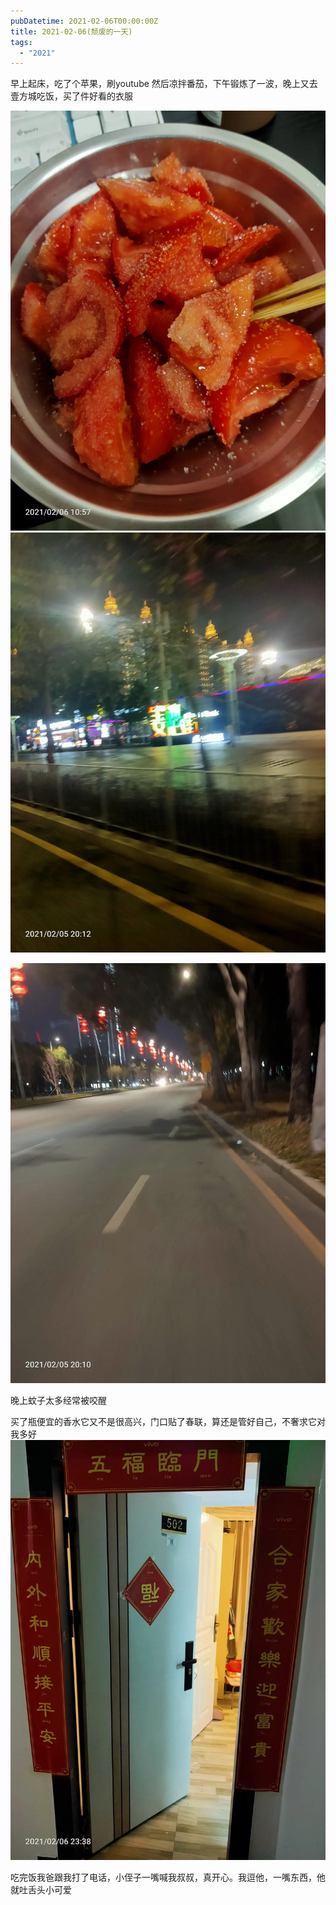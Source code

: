 ```yaml
---
pubDatetime: 2021-02-06T00:00:00Z
title: 2021-02-06(颓废的一天)
tags:
  - "2021"
---
```


早上起床，吃了个苹果，刷youtube 然后凉拌番茄，下午锻炼了一波，晚上又去壹方城吃饭，买了件好看的衣服

![](../../img/6904315-26d3a9c437d64fe0.jpg)
![](../../img/6904315-f16ae914ac7dbb60.jpg)

![](../../img/6904315-0b38df0586cea261.jpg)

晚上蚊子太多经常被咬醒

买了瓶便宜的香水它又不是很高兴，门口贴了春联，算还是管好自己，不奢求它对我多好
![](../../img/6904315-5147d7534b2f6778.jpg)

吃完饭我爸跟我打了电话，小侄子一嘴喊我叔叔，真开心。我逗他，一嘴东西，他就吐舌头小可爱
